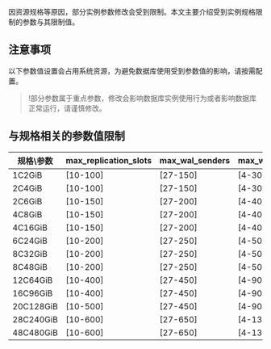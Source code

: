因资源规格等原因，部分实例参数修改会受到限制。本文主要介绍受到实例规格限制的参数与其限制值。

## 注意事项
以下参数值设置会占用系统资源，为避免数据库使用受到参数值的影响，请按需配置。

>!部分参数属于重点参数，修改会影响数据库实例使用行为或者影响数据库正常运行，请谨慎修改。

## 与规格相关的参数值限制

| 规格\参数 | max_replication_slots | max_wal_senders | max_worker_processes | max_logical_replication_workers | max_parallel_workers |
| --------- | --------------------- | --------------- | -------------------- | ------------------------------- | -------------------- |
| 1C2GiB    | [10-100]              | [27-150]         | [4-300]               | [4-150]                           | [0-2]                |
| 2C4GiB    | [10-100]              | [27-150]         | [4-300]               | [4-150]                           | [0-4]                |
| 2C6GiB    | [10-150]             | [27-200]         | [4-400]               | [4-200]                           | [0-8]                |
| 4C8GiB    | [10-150]             | [27-200]         | [4-400]               | [4-200]                          | [0-8]                |
| 4C16GiB   |[10-150]              | [27-200]         | [4-400]               | [4-200]                          | [0-8]                |
| 6C24GiB   | [10-200]              | [27-250]         | [4-500]               | [4-250]                          | [0-12]               |
| 8C32GiB   | [10-200]              | [27-250]         | [4-500]               | [4-250]                          | [0-16]               |
| 8C48GiB   | [10-200]              | [27-250]         | [4-500]               | [4-250]                          | [0-16]               |
| 12C64GiB  | [10-400]               | [27-450]         | [4-900]               | [4--450]                         | [0-24]               |
| 16C96GiB  | [10-400]               | [27-450]         | [4-900]               | [4--450]                         | [0-32]               |
| 20C128GiB | [10-500]               | [27-450]         | [4-900]               | [4--450]                         | [0-40]               |
| 28C240GiB | [10-600]               | [27-650]         | [4-1300]              | [4--650]                         | [0-56]               |
| 48C480GiB | [10-600]               | [27-650]         | [4-1300]              | [4--650]                         | [0-96]               |
